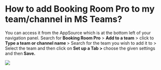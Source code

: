 # How to add Booking Room Pro to my team/channel in MS Teams?

<p class="no-margin">You can access it from the AppSource which is at the bottom left of your navigation panel. Search for <b>Booking Room Pro</b> &gt; <b>Add to a team</b> &gt; click to <b>Type a team or channel name </b>&gt; Search for the team you wish to add it to &gt; Select the team and then click on <b>Set up a Tab &gt; </b>choose the given settings and then<b> Save.</b></p>
<p class="no-margin"></p>
<div class="intercom-container"><img src="/assets/img/teams-pro/image_140.png"></div>

<Hubspot />
<Clarity />
<GoogleAnalytics />

